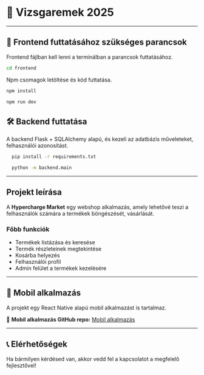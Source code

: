 # 📌 Vizsgaremek 2025 
---

##  🚀 Frontend futtatásához szükséges parancsok

Frontend fájlban kell lenni a terminálban a parancsok futtatásához. 

```sh
cd frontend
```
Npm csomagok letöltése és kód futtatása.

```sh
npm install

npm run dev
```

## 🛠️ Backend futtatása
A backend Flask + SQLAlchemy alapú, és kezeli az adatbázis műveleteket, felhasználói azonosítást.

```sh
  pip install -r requirements.txt

  python -m backend.main
```

---
## Projekt leírása

A **Hypercharge Market** egy webshop alkalmazás, amely lehetővé teszi a felhasználók számára a termékek böngészését, vásárlását.

### Főbb funkciók

- Termékek listázása és keresése
- Termék részleteinek megtekintése
- Kosárba helyezés
- Felhasználói profil
- Admin felület a termékek kezelésére

---
## 📱 Mobil alkalmazás
A projekt egy React Native alapú mobil alkalmazást is tartalmaz.

🔗 **Mobil alkalmazás GitHub repo:** [Mobil alkalmazás](https://github.com/Csaboo64/react_native_kerek)

---
## 📞 Elérhetőségek

Ha bármilyen kérdésed van, akkor vedd fel a kapcsolatot a megfelelő fejlesztővel!
